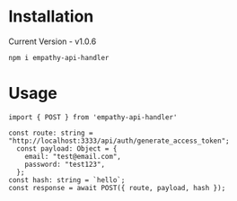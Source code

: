 # Installation

Current Version - v1.0.6

`npm i empathy-api-handler`

# Usage

```
import { POST } from 'empathy-api-handler'

const route: string = "http://localhost:3333/api/auth/generate_access_token";
  const payload: Object = {
    email: "test@email.com",
    password: "test123",
  };
const hash: string = `hello`;
const response = await POST({ route, payload, hash });
```
